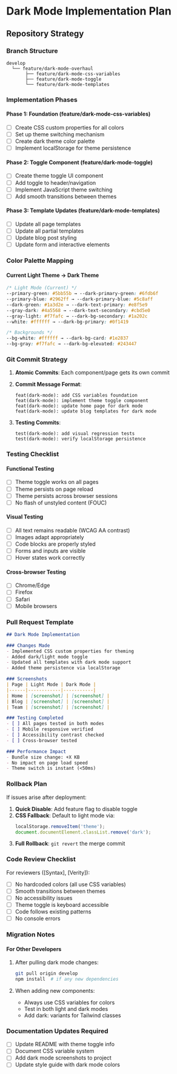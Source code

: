 # Dark Mode Implementation Plan

## Repository Strategy

### Branch Structure
```
develop
  └── feature/dark-mode-overhaul
       ├── feature/dark-mode-css-variables
       ├── feature/dark-mode-toggle
       └── feature/dark-mode-templates
```

### Implementation Phases

#### Phase 1: Foundation (feature/dark-mode-css-variables)
- [ ] Create CSS custom properties for all colors
- [ ] Set up theme switching mechanism
- [ ] Create dark theme color palette
- [ ] Implement localStorage for theme persistence

#### Phase 2: Toggle Component (feature/dark-mode-toggle)
- [ ] Create theme toggle UI component
- [ ] Add toggle to header/navigation
- [ ] Implement JavaScript theme switching
- [ ] Add smooth transitions between themes

#### Phase 3: Template Updates (feature/dark-mode-templates)
- [ ] Update all page templates
- [ ] Update all partial templates
- [ ] Update blog post styling
- [ ] Update form and interactive elements

### Color Palette Mapping

#### Current Light Theme → Dark Theme
```css
/* Light Mode (Current) */
--primary-green: #5bb55b → --dark-primary-green: #6fdb6f
--primary-blue: #2962ff → --dark-primary-blue: #5c8aff
--dark-green: #1a3d2e → --dark-text-primary: #e8f5e9
--gray-dark: #4a5568 → --dark-text-secondary: #cbd5e0
--gray-light: #f7fafc → --dark-bg-secondary: #1a202c
--white: #ffffff → --dark-bg-primary: #0f1419

/* Backgrounds */
--bg-white: #ffffff → --dark-bg-card: #1e2837
--bg-gray: #f7fafc → --dark-bg-elevated: #243447
```

### Git Commit Strategy

1. **Atomic Commits**: Each component/page gets its own commit
2. **Commit Message Format**:
   ```
   feat(dark-mode): add CSS variables foundation
   feat(dark-mode): implement theme toggle component
   feat(dark-mode): update home page for dark mode
   feat(dark-mode): update blog templates for dark mode
   ```

3. **Testing Commits**:
   ```
   test(dark-mode): add visual regression tests
   test(dark-mode): verify localStorage persistence
   ```

### Testing Checklist

#### Functional Testing
- [ ] Theme toggle works on all pages
- [ ] Theme persists on page reload
- [ ] Theme persists across browser sessions
- [ ] No flash of unstyled content (FOUC)

#### Visual Testing
- [ ] All text remains readable (WCAG AA contrast)
- [ ] Images adapt appropriately
- [ ] Code blocks are properly styled
- [ ] Forms and inputs are visible
- [ ] Hover states work correctly

#### Cross-browser Testing
- [ ] Chrome/Edge
- [ ] Firefox
- [ ] Safari
- [ ] Mobile browsers

### Pull Request Template

```markdown
## Dark Mode Implementation

### Changes Made
- Implemented CSS custom properties for theming
- Added dark/light mode toggle
- Updated all templates with dark mode support
- Added theme persistence via localStorage

### Screenshots
| Page | Light Mode | Dark Mode |
|------|------------|-----------|
| Home | [screenshot] | [screenshot] |
| Blog | [screenshot] | [screenshot] |
| Team | [screenshot] | [screenshot] |

### Testing Completed
- [ ] All pages tested in both modes
- [ ] Mobile responsive verified
- [ ] Accessibility contrast checked
- [ ] Cross-browser tested

### Performance Impact
- Bundle size change: +X KB
- No impact on page load speed
- Theme switch is instant (<50ms)
```

### Rollback Plan

If issues arise after deployment:

1. **Quick Disable**: Add feature flag to disable toggle
2. **CSS Fallback**: Default to light mode via:
   ```javascript
   localStorage.removeItem('theme');
   document.documentElement.classList.remove('dark');
   ```
3. **Full Rollback**: `git revert` the merge commit

### Code Review Checklist

For reviewers ([Syntax], [Verity]):
- [ ] No hardcoded colors (all use CSS variables)
- [ ] Smooth transitions between themes
- [ ] No accessibility issues
- [ ] Theme toggle is keyboard accessible
- [ ] Code follows existing patterns
- [ ] No console errors

### Migration Notes

#### For Other Developers
1. After pulling dark mode changes:
   ```bash
   git pull origin develop
   npm install  # if any new dependencies
   ```

2. When adding new components:
   - Always use CSS variables for colors
   - Test in both light and dark modes
   - Add dark: variants for Tailwind classes

### Documentation Updates Required
- [ ] Update README with theme toggle info
- [ ] Document CSS variable system
- [ ] Add dark mode screenshots to project
- [ ] Update style guide with dark mode colors